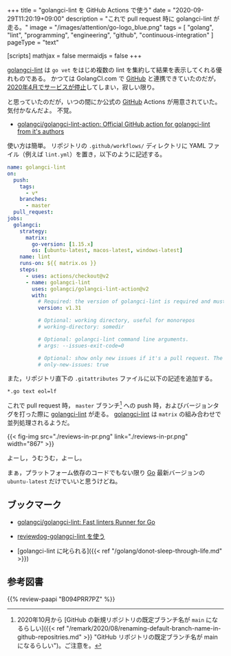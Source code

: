 +++
title = "golangci-lint を GitHub Actions で使う"
date =  "2020-09-29T11:20:19+09:00"
description = "これで pull request 時に golangci-lint が走る。"
image = "/images/attention/go-logo_blue.png"
tags = [ "golang", "lint", "programming", "engineering", "github", "continuous-integration" ]
pageType = "text"

[scripts]
  mathjax = false
  mermaidjs = false
+++

[golangci-lint] は `go vet` をはじめ複数の lint を集約して結果を表示してくれる優れものである。
かつては GolangCI.com で [GitHub] と連携できていたのだが，[2020年4月でサービスが停止](https://medium.com/golangci/golangci-com-is-closing-d1fc1bd30e0e "GolangCI.com is closing. Dear customers of GolangCI.com, | by Denis Isaev | golangci | Medium")してしまい，寂しい限り。

と思っていたのだが，いつの間にか公式の [GitHub] Actions が用意されていた。
気付かなんだよ。
不覚。

- [golangci/golangci-lint-action: Official GitHub action for golangci-lint from it's authors](https://github.com/golangci/golangci-lint-action)

使い方は簡単。
リポジトリの `.github/workflows/` ディレクトリに YAML ファイル（例えば `lint.yml`）を置き，以下のように記述する。

```yaml
name: golangci-lint
on:
  push:
    tags:
      - v*
    branches:
      - master
  pull_request:
jobs:
  golangci:
    strategy:
      matrix:
        go-version: [1.15.x]
        os: [ubuntu-latest, macos-latest, windows-latest]
    name: lint
    runs-on: ${{ matrix.os }}
    steps:
      - uses: actions/checkout@v2
      - name: golangci-lint
        uses: golangci/golangci-lint-action@v2
        with:
          # Required: the version of golangci-lint is required and must be specified without patch version: we always use the latest patch version.
          version: v1.31

          # Optional: working directory, useful for monorepos
          # working-directory: somedir

          # Optional: golangci-lint command line arguments.
          # args: --issues-exit-code=0

          # Optional: show only new issues if it's a pull request. The default value is `false`.
          # only-new-issues: true
```

また，リポジトリ直下の `.gitattributes` ファイルに以下の記述を追加する。

```text
*.go text eol=lf
```

これで pull request 時， `master` ブランチ[^br1] への push 時，およびバージョンタグを打った際に [golangci-lint] が走る。
[golangci-lint] は `matrix` の組み合わせで並列処理されるようだ。

[^br1]: 2020年10月から [GitHub の新規リポジトリの既定ブランチ名が `main` になるらしい]({{< ref "/remark/2020/08/renaming-default-branch-name-in-github-repositries.md" >}} "GitHub リポジトリの既定ブランチ名が main になるらしい")。ご注意を。

{{< fig-img src="./reviews-in-pr.png" link="./reviews-in-pr.png" width="867" >}}

よーし，うむうむ，よーし。

まぁ，プラットフォーム依存のコードでもない限り [Go] 最新バージョンの `ubuntu-latest` だけでいいと思うけどね。

## ブックマーク

- [golangci/golangci-lint: Fast linters Runner for Go](https://github.com/golangci/golangci-lint)
- [reviewdog-golangci-lint を使う](https://zenn.dev/ikawaha/articles/57384e8fc69c7b057f7f)

- [golangci-lint に叱られる]({{< ref "/golang/donot-sleep-through-life.md" >}})

[Go]: https://golang.org/ "The Go Programming Language"
[golangci-lint]: https://golangci-lint.run/
[GitHub]: https://github.com/

## 参考図書

{{% review-paapi "B094PRR7PZ" %}} <!-- プログラミング言語Go -->
